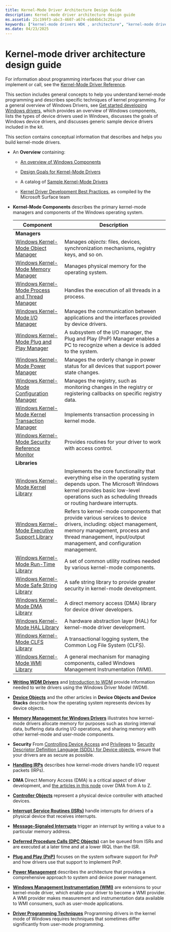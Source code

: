```yaml
---
title: Kernel-Mode Driver Architecture Design Guide
description: Kernel-mode driver architecture design guide
ms.assetid: 21c199f3-abc3-4607-a674-eb84b6c3c25a
keywords: ["kernel-mode drivers WDK , architecture", "kernel-mode drivers WDK"]
ms.date: 04/23/2025
---
```


# Kernel-mode driver architecture design guide

For information about programming interfaces that your driver can implement or call, see the [Kernel-Mode Driver Reference](/windows-hardware/drivers/ddi/_kernel).

This section includes general concepts to help you understand kernel-mode programming and describes specific techniques of kernel programming. For a general overview of Windows Drivers, see [Get started developing Windows drivers](../develop/get-started-developing-windows-drivers.md), which provides an overview of Windows components, lists the types of device drivers used in Windows, discusses the goals of Windows device drivers, and discusses generic sample device drivers included in the kit.

This section contains conceptual information that describes and helps you build kernel-mode drivers.

- An **Overview** containing:

  - [An overview of Windows Components](overview-of-windows-components.md)

  - [Design Goals for Kernel-Mode Drivers](design-goals-for-kernel-mode-drivers.md)

  - A catalog of [Sample Kernel-Mode Drivers](sample-kernel-mode-drivers.md)

  - [Kernel Driver Development Best Practices](surface-team-driver-development-best-practices.md), as compiled by the Microsoft Surface team

- **Kernel-Mode Components** describes the primary kernel-mode managers and components of the Windows operating system.

  |Component|Description|
  |----|----|
  |**Managers**||
  |[Windows Kernel-Mode Object Manager](windows-kernel-mode-object-manager.md)|Manages *objects*: files, devices, synchronization mechanisms, registry keys, and so on.|
  |[Windows Kernel-Mode Memory Manager](windows-kernel-mode-memory-manager.md)|Manages physical memory for the operating system.|
  |[Windows Kernel-Mode Process and Thread Manager](windows-kernel-mode-process-and-thread-manager.md)|Handles the execution of all threads in a process.|
  |[Windows Kernel-Mode I/O Manager](windows-kernel-mode-i-o-manager.md)|Manages the communication between applications and the interfaces provided by device drivers.|
  |[Windows Kernel-Mode Plug and Play Manager](windows-kernel-mode-plug-and-play-manager.md)|A subsystem of the I/O manager, the Plug and Play (PnP) Manager enables a PC to recognize when a device is added to the system.|
  |[Windows Kernel-Mode Power Manager](windows-kernel-mode-power-manager.md)|Manages the orderly change in power status for all devices that support power state changes.|
  |[Windows Kernel-Mode Configuration Manager](windows-kernel-mode-configuration-manager.md)|Manages the registry, such as monitoring changes in the registry or registering callbacks on specific registry data.|
  |[Windows Kernel-Mode Kernel Transaction Manager](windows-kernel-mode-kernel-transaction-manager.md)|Implements transaction processing in kernel mode.|
  |[Windows Kernel-Mode Security Reference Monitor](windows-kernel-mode-security-reference-monitor.md)|Provides routines for your driver to work with access control.|
  |**Libraries**||
  |[Windows Kernel-Mode Kernel Library](windows-kernel-mode-kernel-library.md)|Implements the core functionality that everything else in the operating system depends upon. The Microsoft Windows kernel provides basic low-level operations such as scheduling threads or routing hardware interrupts.|
  |[Windows Kernel-Mode Executive Support Library](windows-kernel-mode-executive-support-library.md)|Refers to kernel-mode components that provide various services to device drivers, including: object management, memory management, process and thread management, input/output management, and configuration management.|
  |[Windows Kernel-Mode Run-Time Library](windows-kernel-mode-run-time-library.md)|A set of common utility routines needed by various kernel-mode components.|
  |[Windows Kernel-Mode Safe String Library](windows-kernel-mode-safe-string-library.md)|A safe string library to provide greater security in kernel-mode development.|
  |[Windows Kernel-Mode DMA Library](windows-kernel-mode-dma-library.md)|A direct memory access (DMA) library for device driver developers.|
  |[Windows Kernel-Mode HAL Library](windows-kernel-mode-hal-library.md)|A hardware abstraction layer (HAL) for kernel-mode driver development.|
  |[Windows Kernel-Mode CLFS Library](windows-kernel-mode-clfs-library.md)|A transactional logging system, the Common Log File System (CLFS).|
  |[Windows Kernel-Mode WMI Library](windows-kernel-mode-wmi-library.md)|A general mechanism for managing components, called Windows Management Instrumentation (WMI).|

- [**Writing WDM Drivers**](writing-wdm-drivers.md) and [Introduction to WDM](introduction-to-wdm.md) provide information needed to write drivers using the Windows Driver Model (WDM).

- [**Device Objects**](introduction-to-device-objects.md) and the other articles in **Device Objects and Device Stacks** describe how the operating system represents devices by device objects.

- [**Memory Management for Windows Drivers**](managing-memory-for-drivers.md) illustrates how kernel-mode drivers allocate memory for purposes such as storing internal data, buffering data during I/O operations, and sharing memory with other kernel-mode and user-mode components.

- **Security** From [Controlling Device Access](controlling-device-access.md) and [Privileges](privileges.md) to [Security Descriptor Definition Language (SDDL) for Device objects](sddl-for-device-objects.md), ensure that your drivers are as secure as possible.

- [**Handling IRPs**](handling-irps.md) describes how kernel-mode drivers handle I/O request packets (IRPs).

- **DMA** Direct Memory Access (DMA) is a critical aspect of driver development, and [the articles in this node](introduction-to-adapter-objects.md) cover DMA from A to Z.

- [**Controller Objects**](introduction-to-controller-objects.md) represent a physical device controller with attached devices.

- [**Interrupt Service Routines (ISRs)**](introduction-to-interrupt-service-routines.md) handle interrupts for drivers of a physical device that receives interrupts.

- [**Message-Signaled Interrupts**](introduction-to-message-signaled-interrupts.md) trigger an interrupt by writing a value to a particular memory address.

- [**Deferred Procedure Calls (DPC Objects)**](introduction-to-dpc-objects.md) can be queued from ISRs and are executed at a later time and at a lower IRQL than the ISR.

- [**Plug and Play (PnP)**](introduction-to-plug-and-play.md) focuses on the system software support for PnP and how drivers use that support to implement PnP.

- [**Power Management**](introduction-to-power-management.md) describes the architecture that provides a comprehensive approach to system and device power management.

- [**Windows Management Instrumentation (WMI)**](implementing-wmi.md) are extensions to your kernel-mode driver, which enable your driver to become a WMI provider. A WMI provider makes measurement and instrumentation data available to WMI consumers, such as user-mode applications.

- [**Driver Programming Techniques**](using-nt-and-zw-versions-of-the-native-system-services-routines.md) Programming drivers in the kernel mode of Windows requires techniques that sometimes differ significantly from user-mode programming.
